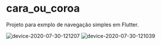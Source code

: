 # cara_ou_coroa
Projeto para exmplo de navegação simples em Flutter.

![device-2020-07-30-121207](https://user-images.githubusercontent.com/7034344/88940313-fb696000-d25d-11ea-935c-1857a7e09f37.png)
![device-2020-07-30-121039](https://user-images.githubusercontent.com/7034344/88940321-fd332380-d25d-11ea-9a18-e4e9eac870a3.png)

